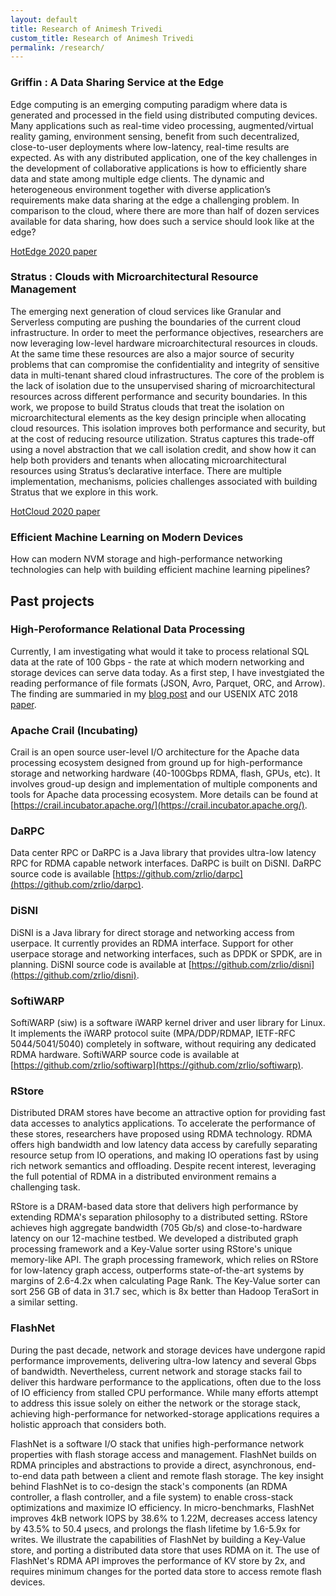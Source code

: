 ```yaml
---
layout: default
title: Research of Animesh Trivedi
custom_title: Research of Animesh Trivedi
permalink: /research/
---
```


<!-- 
I am a part of High-performance IO Research Group called ZRLIO at the Zurich Research lab. Most of our group’s work is open-sourced at [https://github.com/zrlio](https://github.com/zrlio). -->

### Griffin : A Data Sharing Service at the Edge 
Edge computing is an emerging computing paradigm where data is generated and processed in the field using distributed computing devices. Many applications such as real-time video processing, augmented/virtual reality gaming, environment sensing, benefit from such decentralized, close-to-user deployments where low-latency, real-time results are expected. As with any distributed application, one of the key challenges in the development of collaborative applications is how to efficiently share data and state among multiple edge clients. The dynamic and heterogeneous environment together with diverse application’s requirements make data sharing at the edge a challenging problem. In comparison to the cloud, where there are more than half of dozen services available for data sharing, how does such a service should look like at the edge? 

[HotEdge 2020 paper](https://www.usenix.org/conference/hotedge20/presentation/trivedi)

### Stratus : Clouds with Microarchitectural Resource Management
The emerging next generation of cloud services like Granular and Serverless computing are pushing the boundaries of the current cloud infrastructure. In order to meet the performance objectives, researchers are now leveraging low-level hardware microarchitectural resources in clouds. At the same time these resources are also a major source of security problems that can compromise the confidentiality and integrity of sensitive data in multi-tenant shared cloud infrastructures. The core of the problem is the lack of isolation due to the unsupervised sharing of microarchitectural resources across different performance and security boundaries. In this work, we propose to build Stratus clouds that treat the isolation on microarchitectural elements as the key design principle when allocating cloud resources. This isolation improves both performance and security, but at the cost of reducing resource utilization. Stratus captures this trade-off using a novel abstraction that we call isolation credit, and show how it can help both providers and tenants when allocating microarchitectural resources using Stratus’s declarative interface. There are multiple implementation, mechanisms, policies challenges associated with building Stratus that we explore in this work. 

[HotCloud 2020 paper](https://www.usenix.org/conference/hotcloud20/presentation/razavi)

### Efficient Machine Learning on Modern Devices
How can modern NVM storage and high-performance networking technologies can help with building efficient machine learning pipelines? 

## Past projects

### High-Peroformance Relational Data Processing
Currently, I am investigating what would it take to process relational SQL data at the rate of 100 Gbps - the rate at which modern networking and storage devices can serve data today. As a first step, I have investgiated the reading performance of file formats (JSON, Avro, Parquet, ORC, and Arrow). The finding are summaried in my [blog post](https://crail.incubator.apache.org/blog/2018/08/sql-p1.html) and our USENIX ATC 2018 [paper](https://www.usenix.org/system/files/conference/atc18/atc18-trivedi.pdf).

### Apache Crail (Incubating)
Crail is an open source user-level I/O architecture for the Apache data processing ecosystem designed from ground up for high-performance storage and networking hardware (40-100Gbps RDMA, flash, GPUs, etc). It involves groud-up design and implementation of multiple components and tools for Apache data processing ecosystem. More details can be found at [https://crail.incubator.apache.org/](https://crail.incubator.apache.org/).

### DaRPC
Data center RPC or DaRPC is a Java library that provides ultra-low latency RPC for RDMA capable network interfaces. DaRPC is built on DiSNI. DaRPC source code is available [https://github.com/zrlio/darpc](https://github.com/zrlio/darpc).

### DiSNI
DiSNI is a Java library for direct storage and networking access from userpace. It currently provides an RDMA interface. Support for other userpace storage and networking interfaces, such as DPDK or SPDK, are in planning. DiSNI source code is available at [https://github.com/zrlio/disni](https://github.com/zrlio/disni).

### SoftiWARP
SoftiWARP (siw) is a software iWARP kernel driver and user library for Linux. It implements the iWARP protocol suite (MPA/DDP/RDMAP, IETF-RFC 5044/5041/5040) completely in software, without requiring any dedicated RDMA hardware. SoftiWARP source code is available at [https://github.com/zrlio/softiwarp](https://github.com/zrlio/softiwarp).

### RStore 
Distributed DRAM stores have become an attractive option for providing fast data accesses to analytics applications. To accelerate the performance of these stores, researchers have proposed using RDMA technology. RDMA offers high bandwidth and low latency data access by carefully separating resource setup from IO operations, and making IO operations fast by using rich network semantics and offloading. Despite recent interest, leveraging the full potential of RDMA in a distributed environment remains a challenging task. 

RStore is a DRAM-based data store that delivers high performance by extending RDMA's separation philosophy to a distributed setting. RStore achieves high aggregate bandwidth (705 Gb/s) and close-to-hardware latency on our 12-machine testbed. We developed a distributed graph processing framework and a Key-Value sorter using RStore's unique memory-like API. The graph processing framework, which relies on RStore for low-latency graph access, outperforms state-of-the-art systems by margins of 2.6-4.2x when calculating Page Rank. The Key-Value sorter can sort 256 GB of data in 31.7 sec, which is 8x better than Hadoop TeraSort in a similar setting.

### FlashNet 
During the past decade, network and storage devices have undergone rapid performance improvements, delivering ultra-low latency and several Gbps of bandwidth. Nevertheless, current network and storage stacks fail to deliver this hardware performance to the applications, often due to the loss of IO efficiency from stalled CPU performance. While many efforts attempt to address this issue solely on either the network or the storage stack, achieving high-performance for networked-storage applications requires a holistic approach that considers both.

FlashNet is a software I/O stack that unifies high-performance network properties with flash storage access and management. FlashNet builds on RDMA principles and abstractions to provide a direct, asynchronous, end-to-end data path between a client and remote flash storage. The key insight behind FlashNet is to co-design the stack's components (an RDMA controller, a flash controller, and a file system) to enable cross-stack optimizations and maximize IO efficiency. In micro-benchmarks, FlashNet improves 4kB network IOPS by 38.6% to 1.22M, decreases access latency by 43.5% to 50.4 µsecs, and prolongs the flash lifetime by 1.6-5.9x for writes. We illustrate the capabilities of FlashNet by building a Key-Value store, and porting a distributed data store that uses RDMA on it. The use of FlashNet's RDMA API improves the performance of KV store by 2x, and requires minimum changes for the ported data store to access remote flash devices.


